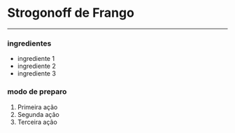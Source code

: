 # Strogonoff de Frango

---

### ingredientes
 - ingrediente 1
 - ingrediente 2
 - ingrediente 3

### modo de preparo
1. Primeira ação
2. Segunda ação
3. Terceira ação
